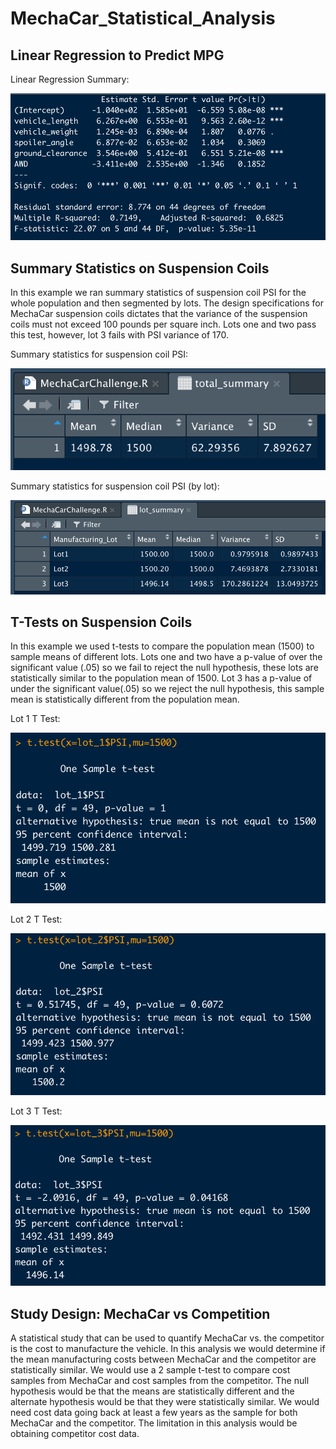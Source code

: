# MechaCar_Statistical_Analysis

## Linear Regression to Predict MPG

Linear Regression Summary:

![](https://github.com/niklasax/MechaCar_Statistical_Analysis/blob/main/resources/Screen%20Shot%202021-01-31%20at%207.13.19%20PM.png)

## Summary Statistics on Suspension Coils

In this example we ran summary statistics of suspension coil PSI for the whole population and then segmented by lots. The design specifications for MechaCar suspension coils dictates that the variance of the suspension coils must not exceed 100 pounds per square inch. Lots one and two pass this test, however, lot 3 fails with PSI variance of 170.

Summary statistics for suspension coil PSI:

![](https://github.com/niklasax/MechaCar_Statistical_Analysis/blob/main/resources/Screen%20Shot%202021-01-31%20at%207.14.07%20PM.png)

Summary statistics for suspension coil PSI (by lot):

![](https://github.com/niklasax/MechaCar_Statistical_Analysis/blob/main/resources/Screen%20Shot%202021-01-31%20at%207.23.38%20PM.png)


## T-Tests on Suspension Coils

In this example we used t-tests to compare the population mean (1500) to sample means of different lots. Lots one and two have a p-value of over the significant value (.05) so we fail to reject the null hypothesis, these lots are statistically similar to the population mean of 1500. Lot 3 has a p-value of under the significant value(.05) so we reject the null hypothesis, this sample mean is statistically different from the population mean.

Lot 1 T Test:

![](https://github.com/niklasax/MechaCar_Statistical_Analysis/blob/main/resources/Screen%20Shot%202021-01-31%20at%207.24.58%20PM.png)

Lot 2 T Test:

![](https://github.com/niklasax/MechaCar_Statistical_Analysis/blob/main/resources/Screen%20Shot%202021-01-31%20at%207.25.11%20PM.png)

Lot 3 T Test:

![](https://github.com/niklasax/MechaCar_Statistical_Analysis/blob/main/resources/Screen%20Shot%202021-01-31%20at%207.25.24%20PM.png)


## Study Design: MechaCar vs Competition

A statistical study that can be used to quantify MechaCar vs. the competitor is the cost to manufacture the vehicle. In this analysis we would determine if the mean manufacturing costs between MechaCar and the competitor are statistically similar. We would use a 2 sample t-test to compare cost samples from MechaCar and cost samples from the competitor. The null hypothesis would be that the means are statistically different and the alternate hypothesis would be that they were statistically similar. We would need cost data going back at least a few years as the sample for both MechaCar and the competitor. The limitation in this analysis would be obtaining competitor cost data.
